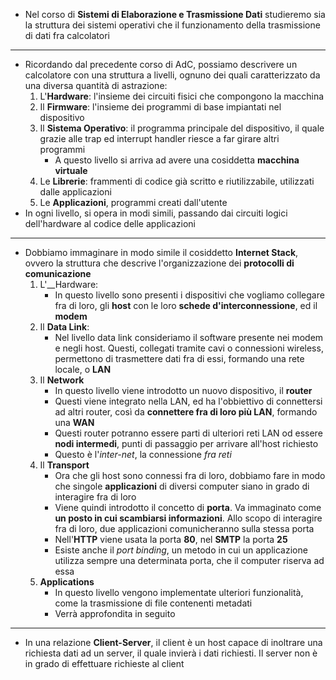 * Nel corso di __Sistemi di Elaborazione e Trasmissione Dati__ studieremo sia la struttura dei sistemi operativi che il funzionamento della trasmissione di dati fra calcolatori
---
* Ricordando dal precedente corso di AdC, possiamo descrivere un calcolatore con una struttura a livelli, ognuno dei quali caratterizzato da una diversa quantità di astrazione:
	1. L'__Hardware__: l'insieme dei circuiti fisici che compongono la macchina
	2. Il __Firmware__: l'insieme dei programmi di base impiantati nel dispositivo 
	3. Il __Sistema Operativo__: il programma principale del dispositivo, il quale grazie alle trap ed interrupt handler riesce a far girare altri programmi
		* A questo livello si arriva ad avere una cosiddetta __macchina virtuale__
	4. Le __Librerie__: frammenti di codice già scritto e riutilizzabile, utilizzati dalle applicazioni
	5. Le __Applicazioni__, programmi creati dall'utente
*  In ogni livello, si opera in modi simili, passando dai circuiti logici dell'hardware al codice delle applicazioni
---
* Dobbiamo immaginare in modo simile il cosiddetto __Internet Stack__, ovvero la struttura che descrive l'organizzazione dei __protocolli di comunicazione__
	1. L'__Hardware:
		* In questo livello sono presenti i dispositivi che vogliamo collegare fra di loro, gli __host__ con le loro __schede d'interconnessione__, ed il __modem__
	2. Il __Data Link__:
		* Nel livello data link consideriamo il software presente nei modem e negli host. Questi, collegati tramite cavi o connessioni wireless, permettono di trasmettere dati fra di essi, formando una rete locale, o __LAN__
	3. Il __Network__
		* In questo livello viene introdotto un nuovo dispositivo, il __router__
		* Questi viene integrato nella LAN, ed ha l'obbiettivo di connettersi ad altri router, così da __connettere fra di loro più LAN__, formando una __WAN__
		* Questi router potranno essere parti di ulteriori reti LAN od essere __nodi intermedi__, punti di passaggio per arrivare all'host richiesto
		* Questo è l'_inter-net_, la connessione _fra reti_
	4. Il __Transport__
		* Ora che gli host sono connessi fra di loro, dobbiamo fare in modo che singole __applicazioni__ di diversi computer siano in grado di interagire fra di loro
		* Viene quindi introdotto il concetto di __porta__. Va immaginato come __un posto in cui scambiarsi informazioni__. Allo scopo di interagire fra di loro, due applicazioni comunicheranno sulla stessa porta
		* Nell'__HTTP__ viene usata la porta __80__, nel __SMTP__ la porta __25__
		* Esiste anche il _port binding_, un metodo in cui un applicazione utilizza sempre una determinata porta, che il computer riserva ad essa
	5. __Applications__
		* In questo livello vengono implementate ulteriori funzionalità, come la trasmissione di file contenenti metadati
		* Verrà approfondita in seguito
---
* In una relazione __Client-Server__, il client è un host capace di inoltrare una richiesta dati ad un server, il quale invierà i dati richiesti. Il server non è in grado di effettuare richieste al client